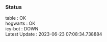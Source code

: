 ### Status


table : OK  
hogwarts : OK  
icy-bot : DOWN  
Latest Update : 2023-06-23 07:08:34.738884
